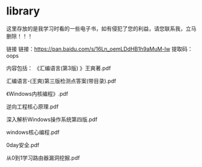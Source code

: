 # library
这里存放的是我学习时看的一些电子书，如有侵犯了您的利益，请您联系我，立马删除！！！


链接
链接：https://pan.baidu.com/s/16Ln_oemLDdHB1h9aMuM-lw 
提取码：oops


内容包括：
《汇编语言(第3版) 》王爽著.pdf

汇编语言-(王爽)第三版检测点答案(带目录).pdf

《Windows内核编程》.pdf

逆向工程核心原理.pdf

深入解析Windows操作系统第四版.pdf

windows核心编程.pdf

0day安全.pdf

从0到1学习路由器漏洞挖掘.pdf

